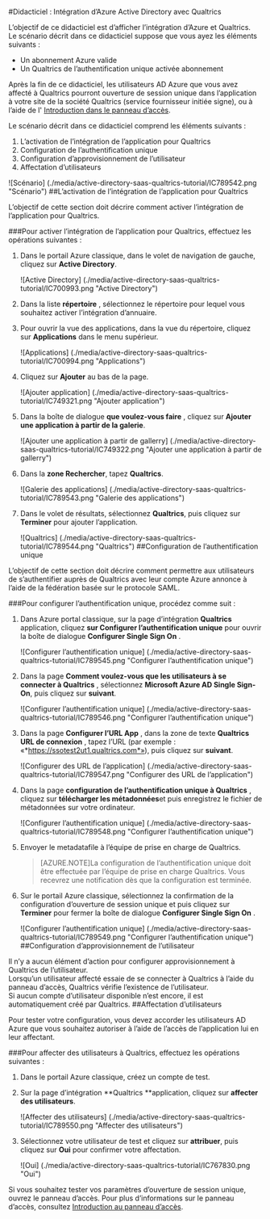 <properties 
    pageTitle="Didacticiel : Intégration d’Azure Active Directory avec Qualtrics | Microsoft Azure" 
    description="Apprenez à utiliser Qualtrics avec Azure Active Directory pour activer l’ouverture de session unique, la mise en service automatique et bien plus encore !" 
    services="active-directory" 
    authors="jeevansd"  
    documentationCenter="na" 
    manager="femila"/>
<tags 
    ms.service="active-directory" 
    ms.devlang="na" 
    ms.topic="article" 
    ms.tgt_pltfrm="na" 
    ms.workload="identity" 
    ms.date="09/26/2016" 
    ms.author="jeedes" />

#<a name="tutorial-azure-active-directory-integration-with-qualtrics"></a>Didacticiel : Intégration d’Azure Active Directory avec Qualtrics
  
L’objectif de ce didacticiel est d’afficher l’intégration d’Azure et Qualtrics.  
Le scénario décrit dans ce didacticiel suppose que vous ayez les éléments suivants :

-   Un abonnement Azure valide
-   Un Qualtrics de l’authentification unique activée abonnement
  
Après la fin de ce didacticiel, les utilisateurs AD Azure que vous avez affecté à Qualtrics pourront ouverture de session unique dans l’application à votre site de la société Qualtrics (service fournisseur initiée signe), ou à l’aide de l' [Introduction dans le panneau d’accès](active-directory-saas-access-panel-introduction.md).
  
Le scénario décrit dans ce didacticiel comprend les éléments suivants :

1.  L’activation de l’intégration de l’application pour Qualtrics
2.  Configuration de l’authentification unique
3.  Configuration d’approvisionnement de l’utilisateur
4.  Affectation d’utilisateurs

![Scénario] (./media/active-directory-saas-qualtrics-tutorial/IC789542.png "Scénario")
##<a name="enabling-the-application-integration-for-qualtrics"></a>L’activation de l’intégration de l’application pour Qualtrics
  
L’objectif de cette section doit décrire comment activer l’intégration de l’application pour Qualtrics.

###<a name="to-enable-the-application-integration-for-qualtrics-perform-the-following-steps"></a>Pour activer l’intégration de l’application pour Qualtrics, effectuez les opérations suivantes :

1.  Dans le portail Azure classique, dans le volet de navigation de gauche, cliquez sur **Active Directory**.

    ![Active Directory] (./media/active-directory-saas-qualtrics-tutorial/IC700993.png "Active Directory")

2.  Dans la liste **répertoire** , sélectionnez le répertoire pour lequel vous souhaitez activer l’intégration d’annuaire.

3.  Pour ouvrir la vue des applications, dans la vue du répertoire, cliquez sur **Applications** dans le menu supérieur.

    ![Applications] (./media/active-directory-saas-qualtrics-tutorial/IC700994.png "Applications")

4.  Cliquez sur **Ajouter** au bas de la page.

    ![Ajouter application] (./media/active-directory-saas-qualtrics-tutorial/IC749321.png "Ajouter application")

5.  Dans la boîte de dialogue **que voulez-vous faire** , cliquez sur **Ajouter une application à partir de la galerie**.

    ![Ajouter une application à partir de gallerry] (./media/active-directory-saas-qualtrics-tutorial/IC749322.png "Ajouter une application à partir de gallerry")

6.  Dans la **zone Rechercher**, tapez **Qualtrics**.

    ![Galerie des applications] (./media/active-directory-saas-qualtrics-tutorial/IC789543.png "Galerie des applications")

7.  Dans le volet de résultats, sélectionnez **Qualtrics**, puis cliquez sur **Terminer** pour ajouter l’application.

    ![Qualtrics] (./media/active-directory-saas-qualtrics-tutorial/IC789544.png "Qualtrics")
##<a name="configuring-single-sign-on"></a>Configuration de l’authentification unique
  
L’objectif de cette section doit décrire comment permettre aux utilisateurs de s’authentifier auprès de Qualtrics avec leur compte Azure annonce à l’aide de la fédération basée sur le protocole SAML.

###<a name="to-configure-single-sign-on-perform-the-following-steps"></a>Pour configurer l’authentification unique, procédez comme suit :

1.  Dans Azure portal classique, sur la page d’intégration **Qualtrics** application, cliquez **sur Configurer l’authentification unique** pour ouvrir la boîte de dialogue **Configurer Single Sign On** .

    ![Configurer l’authentification unique] (./media/active-directory-saas-qualtrics-tutorial/IC789545.png "Configurer l’authentification unique")

2.  Dans la page **Comment voulez-vous que les utilisateurs à se connecter à Qualtrics** , sélectionnez **Microsoft Azure AD Single Sign-On**, puis cliquez sur **suivant**.

    ![Configurer l’authentification unique] (./media/active-directory-saas-qualtrics-tutorial/IC789546.png "Configurer l’authentification unique")

3.  Dans la page **Configurer l’URL App** , dans la zone de texte **Qualtrics URL de connexion** , tapez l’URL (par exemple : «*https://ssotest2ut1.qualtrics.com*»), puis cliquez sur **suivant**.

    ![Configurer des URL de l’application] (./media/active-directory-saas-qualtrics-tutorial/IC789547.png "Configurer des URL de l’application")

4.  Dans la page **configuration de l’authentification unique à Qualtrics** , cliquez sur **télécharger les métadonnées**et puis enregistrez le fichier de métadonnées sur votre ordinateur.

    ![Configurer l’authentification unique] (./media/active-directory-saas-qualtrics-tutorial/IC789548.png "Configurer l’authentification unique")

5.  Envoyer le metadatafile à l’équipe de prise en charge de Qualtrics.

    >[AZURE.NOTE]La configuration de l’authentification unique doit être effectuée par l’équipe de prise en charge Qualtrics. Vous recevrez une notification dès que la configuration est terminée.

6.  Sur le portail Azure classique, sélectionnez la confirmation de la configuration d’ouverture de session unique et puis cliquez sur **Terminer** pour fermer la boîte de dialogue **Configurer Single Sign On** .

    ![Configurer l’authentification unique] (./media/active-directory-saas-qualtrics-tutorial/IC789549.png "Configurer l’authentification unique")
##<a name="configuring-user-provisioning"></a>Configuration d’approvisionnement de l’utilisateur
  
Il n’y a aucun élément d’action pour configurer approvisionnement à Qualtrics de l’utilisateur.  
Lorsqu’un utilisateur affecté essaie de se connecter à Qualtrics à l’aide du panneau d’accès, Qualtrics vérifie l’existence de l’utilisateur.  
Si aucun compte d’utilisateur disponible n’est encore, il est automatiquement créé par Qualtrics.
##<a name="assigning-users"></a>Affectation d’utilisateurs
  
Pour tester votre configuration, vous devez accorder les utilisateurs AD Azure que vous souhaitez autoriser à l’aide de l’accès de l’application lui en leur affectant.

###<a name="to-assign-users-to-qualtrics-perform-the-following-steps"></a>Pour affecter des utilisateurs à Qualtrics, effectuez les opérations suivantes :

1.  Dans le portail Azure classique, créez un compte de test.

2.  Sur la page d’intégration **Qualtrics **application, cliquez sur **affecter des utilisateurs**.

    ![Affecter des utilisateurs] (./media/active-directory-saas-qualtrics-tutorial/IC789550.png "Affecter des utilisateurs")

3.  Sélectionnez votre utilisateur de test et cliquez sur **attribuer**, puis cliquez sur **Oui** pour confirmer votre affectation.

    ![Oui] (./media/active-directory-saas-qualtrics-tutorial/IC767830.png "Oui")
  
Si vous souhaitez tester vos paramètres d’ouverture de session unique, ouvrez le panneau d’accès. Pour plus d’informations sur le panneau d’accès, consultez [Introduction au panneau d’accès](active-directory-saas-access-panel-introduction.md).